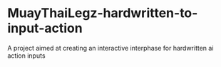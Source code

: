 # MuayThaiLegz-hardwritten-to-input-action
A project aimed at creating an interactive interphase for hardwritten ai action inputs

